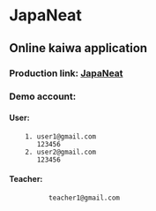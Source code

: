 # JapaNeat

## Online kaiwa application

### Production link: [JapaNeat](https://japaneat.vercel.app)

### Demo account:

#### User:

        1. user1@gmail.com
           123456
        2. user2@gmail.com
           123456

#### Teacher:

              teacher1@gmail.com
